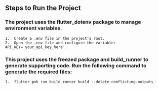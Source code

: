 ## Steps to Run the Project

### The project uses the flutter_dotenv package to manage environment variables.

	1.	Create a .env file in the project’s root.
 	2.	Open the .env file and configure the variable: API_KEY='your_api_key_here'.  

### This project uses the freezed package and build_runner to generate supporting code. Run the following command to generate the required files:
	1.	flutter pub run build_runner build --delete-conflicting-outputs
